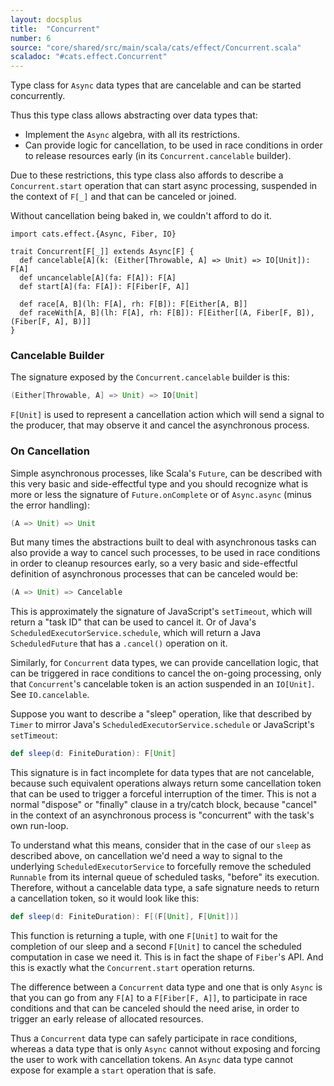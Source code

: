```yaml
---
layout: docsplus
title:  "Concurrent"
number: 6
source: "core/shared/src/main/scala/cats/effect/Concurrent.scala"
scaladoc: "#cats.effect.Concurrent"
---
```


Type class for `Async` data types that are cancelable and can be started concurrently.

Thus this type class allows abstracting over data types that:

- Implement the `Async` algebra, with all its restrictions.
- Can provide logic for cancellation, to be used in race conditions in order to release resources early (in its `Concurrent.cancelable` builder).

Due to these restrictions, this type class also affords to describe a `Concurrent.start` operation that can start async processing, suspended in the context of `F[_]` and that can be canceled or joined.

Without cancellation being baked in, we couldn't afford to do it.

```tut:silent
import cats.effect.{Async, Fiber, IO}

trait Concurrent[F[_]] extends Async[F] {
  def cancelable[A](k: (Either[Throwable, A] => Unit) => IO[Unit]): F[A]
  def uncancelable[A](fa: F[A]): F[A]
  def start[A](fa: F[A]): F[Fiber[F, A]]
  
  def race[A, B](lh: F[A], rh: F[B]): F[Either[A, B]]
  def raceWith[A, B](lh: F[A], rh: F[B]): F[Either[(A, Fiber[F, B]), (Fiber[F, A], B)]]
}
```
### Cancelable Builder

The signature exposed by the `Concurrent.cancelable` builder is this:

```scala
(Either[Throwable, A] => Unit) => IO[Unit]
```

`F[Unit]` is used to represent a cancellation action which will send a signal to the producer, that may observe it and cancel the asynchronous process.

### On Cancellation

Simple asynchronous processes, like Scala's `Future`, can be described with this very basic and side-effectful type and you should recognize what is more or less the signature of `Future.onComplete` or of `Async.async` (minus the error handling):

```scala
(A => Unit) => Unit
```

But many times the abstractions built to deal with asynchronous tasks can also provide a way to cancel such processes, to be used in race conditions in order to cleanup resources early, so a very basic and side-effectful definition of asynchronous processes that can be canceled would be:

```scala
(A => Unit) => Cancelable
```

This is approximately the signature of JavaScript's `setTimeout`, which will return a "task ID" that can be used to cancel it. Or of Java's `ScheduledExecutorService.schedule`, which will return a Java `ScheduledFuture` that has a `.cancel()` operation on it.

Similarly, for `Concurrent` data types, we can provide cancellation logic, that can be triggered in race conditions to cancel the on-going processing, only that `Concurrent`'s cancelable token is an action suspended in an `IO[Unit]`. See `IO.cancelable`.

Suppose you want to describe a "sleep" operation, like that described by `Timer` to mirror Java's `ScheduledExecutorService.schedule` or JavaScript's `setTimeout`:

```scala
def sleep(d: FiniteDuration): F[Unit]
```

This signature is in fact incomplete for data types that are not cancelable, because such equivalent operations always return some cancellation token that can be used to trigger a forceful interruption of the timer. This is not a normal "dispose" or "finally" clause in a try/catch block, because "cancel" in the context of an asynchronous process is "concurrent" with the task's own run-loop.

To understand what this means, consider that in the case of our `sleep` as described above, on cancellation we'd need a way to signal to the underlying `ScheduledExecutorService` to forcefully remove the scheduled `Runnable` from its internal queue of scheduled tasks, "before" its execution. Therefore, without a cancelable data type, a safe signature needs to return a cancellation token, so it would look like this:

```scala
def sleep(d: FiniteDuration): F[(F[Unit], F[Unit])]
```

This function is returning a tuple, with one `F[Unit]` to wait for the completion of our sleep and a second `F[Unit]` to cancel the scheduled computation in case we need it. This is in fact the shape of `Fiber`'s API. And this is exactly what the `Concurrent.start` operation returns.

The difference between a `Concurrent` data type and one that is only `Async` is that you can go from any `F[A]` to a `F[Fiber[F, A]]`, to participate in race conditions and that can be canceled should the need arise, in order to trigger an early release of allocated resources.

Thus a `Concurrent` data type can safely participate in race conditions, whereas a data type that is only `Async` cannot without exposing and forcing the user to work with cancellation tokens. An `Async` data type cannot expose for example a `start` operation that is safe.
